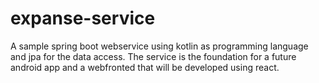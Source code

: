 # expanse-service
A sample spring boot webservice using kotlin as programming language and jpa for the data access. 
The service is the foundation for a future android app and a webfronted that will be developed using react. 

